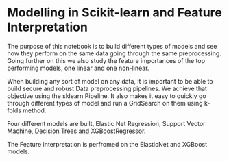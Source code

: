 # Modelling in Scikit-learn and Feature Interpretation

The purpose of this notebook is to build different types of models and see how they perform on the same data going through the same preprocessing. Going further on this we also study the feature importances of the top performing models, one linear and one non-linear.

When building any sort of model on any data, it is important to be able to build secure and robust Data preprocessing pipelines. We achieve that objective using the sklearn Pipeline. It also makes it easy to quickly go through different types of model and run a GridSearch on them using k-folds method.

Four different models are built, Elastic Net Regression, Support Vector Machine, Decision Trees and XGBoostRegressor.

The Feature interpretation is perfromed on the ElasticNet and XGBoost models.
